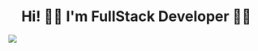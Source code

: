 
  </div>
  <h1 class="title" align="center" style="color: #f03c15, ">Hi! 🙋‍♂️ I'm FullStack Developer 👨‍💻</h1>
  <img src='https://miro.medium.com/v2/resize:fit:679/1*gReLR6hZjwyBxHmfLN1AVw.gif'/>
<!--   <img src="https://www.pngitem.com/pimgs/m/398-3987099_webdev-fix-web-development-white-background-hd-png.png" height: 200 /> -->
  

<div>



</div>
